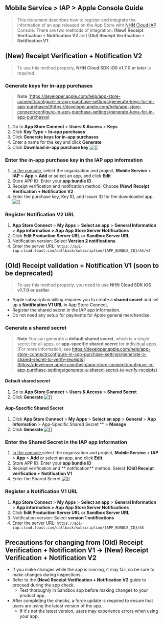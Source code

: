 ## Mobile Service > IAP > Apple Console Guide

> This document describes how to register and integrate the information of an app released on the App Store with [NHN Cloud IAP](https://docs.nhncloud.com/ko/Mobile%20Service/IAP/ko/Overview/) Console.
There are two methods of integration: **(New) Receipt Verification + Notification V2** and **(Old) Receipt Verification + Notification V1**.

## (New) Receipt Verification + Notification V2
> To use this method properly, **NHN Cloud SDK iOS v1.7.0 or later** is required.

### Generate keys for in-app purchases
> **Note**
[https://developer.apple.com/help/app-store-connect/configure-in-app-purchase-settings/generate-keys-for-in-app-purchases](https://developer.apple.com/help/app-store-connect/configure-in-app-purchase-settings/generate-keys-for-in-app-purchases)

1. Go to **App Store Connect** > **Users & Access** > **Keys**
2. Click **Key Type** > **In-app purchases**
3. Click **Generate keys for in-app purchases**
4. Enter a name for the key and click **Generate**
5. Click **Download in-app purchase key**
![[]](http://static.toastoven.net/prod_iap/iap-console-apple-in-app-purchase-key.png)

### Enter the in-app purchase key in the IAP app information
1. [In the console,](https://console.nhncloud.com) select the organization and project, **Mobile Service** > **IAP** > **App** > **Add** or select an app, and click **Edit**
2. Store APP ID: Enter your **app bundle ID**
3. Receipt verification and notification method: Choose **(New) Receipt Verification + Notification V2**
4. Enter the purchase key, Key ID, and Issuer ID for the downloaded app.
![[]](http://static.toastoven.net/prod_iap/iap-console-apple-edit-v2.png)

### Register Notification V2 URL
1. **App Store Connect** > **My Apps** > **Select an app** > **General Information** > **App information > App** **App Store Server Notifications**
2. Click **Edit Production Server URL** or **Sandbox Server URL**
3. Notification version: Select **Version 2 notifications**.
4. Enter the server URL: `https://api-iap.cloud.toast.com/callback/subscription/{APP_BUNDLE_ID}/AS/v2`


## (Old) Receipt validation + Notification V1 (soon to be deprecated)
> To use this method properly, you need to use **NHN Cloud SDK iOS v1.7.0 or earlier**.

- Apple subscription billing requires you to create a **shared secret** and set up a **Notification V1 URL** in App Store Connect.
- Register the shared secret in the IAP app information.
- Do not need any setup for payments for Apple general merchandise.

### Generate a shared secret
> **Note**
You can generate a **default shared secret**, which is a single secret for all apps, or **app-specific shared secret** for individual apps.
[For more information, see https://developer.apple.com/help/app-store-connect/configure-in-app-purchase-settings/generate-a-shared-secret-to-verify-receipts](https://developer.apple.com/help/app-store-connect/configure-in-app-purchase-settings/generate-a-shared-secret-to-verify-receipts)

#### Default shared secret
1. Go to **App Store Connect** > **Users & Access** > **Shared Secret**
2. Click **Generate**
![[]](http://static.toastoven.net/prod_iap/iap-console-apple-primary-shared-secret.png)

#### App-Specific Shared Secret
1. Click **App Store Connect** > **My Apps** > **Select an app** > **General** > **App Information** > App-Specific Shared Secret ** > **Manage**
2. Click **Generate**
![[]](http://static.toastoven.net/prod_iap/iap-console-apple-app-specific-shared-secret.png)

### Enter the Shared Secret in the IAP app information
1. [In the console,](https://console.nhncloud.com)select the organization and project, **Mobile Service** > **IAP** > **App** > **Add** or select an app, and click **Edit**
2. Store APP ID: Enter your **app bundle ID**
3. Receipt verification and ** notification** method: Select **(Old) Receipt verification + Notification V1**
4. Enter the Shared Secret
![[]](http://static.toastoven.net/prod_iap/iap-console-apple-edit-v1.png)

### Register a Notification V1 URL
1. **App Store Connect** > **My Apps** > **Select an app** > **General Information** > **App information > App** **App Store Server Notifications**
2. Click **Edit Production Server URL** or **Sandbox Server URL**
3. Notification version: Select **version 1 notifications**
4. Enter the server URL: `https://api-iap.cloud.toast.com/callback/subscription/{APP_BUNDLE_ID}/AS`


## Precautions for changing from (Old) Receipt Verification + Notification V1 → (New) Receipt Verification + Notification V2
- If you make changes while the app is running, it may fail, so be sure to make changes during inspections.
- Refer to the **(New) Receipt Verification + Notification V2** guide to proceed during the app check.
    - Test thoroughly in Sandbox app before making changes to your product app.
- After completing the checks, a force update is required to ensure that users are using the latest version of the app.
    - If it's not the latest version, users may experience errors when using your app.
